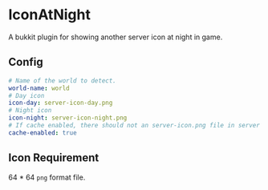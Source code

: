 # IconAtNight
A bukkit plugin for showing another server icon at night in game.

## Config
```yaml
# Name of the world to detect.
world-name: world
# Day icon
icon-day: server-icon-day.png
# Night icon
icon-night: server-icon-night.png
# If cache enabled, there should not an server-icon.png file in server root dir.
cache-enabled: true
```

## Icon Requirement
64 * 64 `png` format file.
